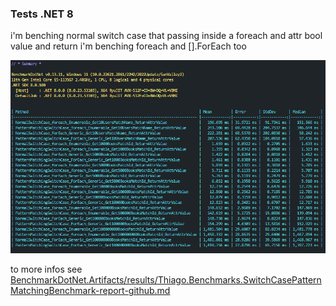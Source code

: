 ### Tests .NET 8

i'm benching normal switch case that passing inside a foreach and attr bool value and return
i'm benching foreach and [].ForEach too

![info for switch case benchs](./images/results_switchcase.png)

to more infos see [BenchmarkDotNet.Artifacts/results/Thiago.Benchmarks.SwitchCasePatternMatchingBenchmark-report-github.md](../BenchmarkDotNet.Artifacts/results/Benchmarks.SwitchCasePatternMatchingBenchmark-report-github.md)